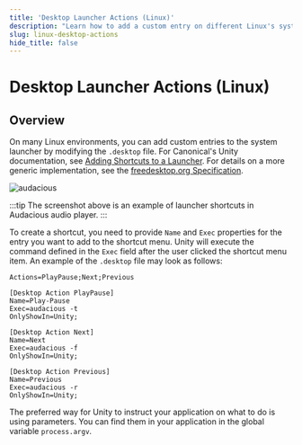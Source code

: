 ```yaml
---
title: 'Desktop Launcher Actions (Linux)'
description: "Learn how to add a custom entry on different Linux's system launcher."
slug: linux-desktop-actions
hide_title: false
---
```


# Desktop Launcher Actions (Linux)

## Overview

On many Linux environments, you can add custom entries to the system launcher
by modifying the `.desktop` file. For Canonical's Unity documentation, see
[Adding Shortcuts to a Launcher][unity-launcher]. For details on a more generic
implementation, see the [freedesktop.org Specification][spec].

![audacious][audacious-launcher]

:::tip
The screenshot above is an example of launcher shortcuts in Audacious
audio player.
:::

To create a shortcut, you need to provide `Name` and `Exec` properties for the
entry you want to add to the shortcut menu. Unity will execute the command
defined in the `Exec` field after the user clicked the shortcut menu item.
An example of the `.desktop` file may look as follows:

```plaintext
Actions=PlayPause;Next;Previous

[Desktop Action PlayPause]
Name=Play-Pause
Exec=audacious -t
OnlyShowIn=Unity;

[Desktop Action Next]
Name=Next
Exec=audacious -f
OnlyShowIn=Unity;

[Desktop Action Previous]
Name=Previous
Exec=audacious -r
OnlyShowIn=Unity;
```

The preferred way for Unity to instruct your application on what to do is using
parameters. You can find them in your application in the global variable
`process.argv`.

[unity-launcher]: https://help.ubuntu.com/community/UnityLaunchersAndDesktopFiles#Adding_shortcuts_to_a_launcher
[audacious-launcher]: https://help.ubuntu.com/community/UnityLaunchersAndDesktopFiles?action=AttachFile&do=get&target=shortcuts.png
[spec]: https://specifications.freedesktop.org/desktop-entry-spec/1.1/ar01s11.html
